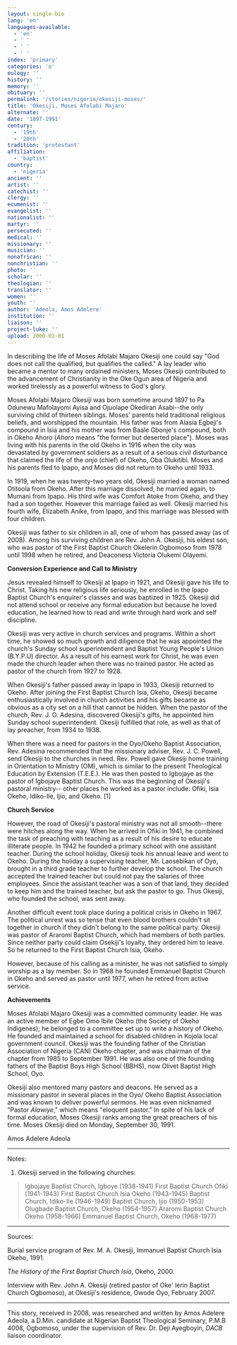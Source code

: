 ```yaml
---
layout: single-bio
lang: 'en'
languages-available:
  - 'en'
  - ' '
  - ' '
  - ' '
index: 'primary'
categories: 'o'
eulogy: ''
history: ''
memory: ''
obituary: ''
permalink: '/stories/nigeria/okesiji-moses/'
title: 'Okesiji, Moses Afolabi Majaro'
alternate: ''
date: '1897-1991'
century:
  - '19th'
  - '20th'
tradition: 'protestant'
affiliation:
  - 'baptist'
country:
  - 'nigeria'
ancient: ''
artist: ''
catechist: ''
clergy: ''
ecumenist: ''
evangelist: ''
nationalist: ''
martyr: ''
persecuted: ''
medical: ''
missionary: ''
musician: ''
nonafrican: ''
nonchristian: ''
photo: ''
scholar: ''
theologian: ''
translator: ''
women: ''
youth: ''
author: 'Adeola, Amos Adelere'
institution: ''
liaison: ''
project-luke: ''
upload: 2000-01-01
---
```



In describing the life of Moses Afolabi Majaro Okesiji one could say "God does not call the qualified, but qualifies the called." A lay leader who became a mentor to many ordained ministers, Moses Okesiji contributed to the advancement of Christianity in the Oke Ogun area of Nigeria and worked tirelessly as a powerful witness to God's glory.

Moses Afolabi Majaro Okesiji was born sometime around 1897 to Pa Odunewu Mafolayomi Ayisa and Ojuolape Okediran Asabi--the only surviving child of thirteen siblings. Moses' parents held traditional religious beliefs, and worshipped the mountain. His father was from Alasia Egbeji's compound in Isia and his mother was from Baale Gbonje's compound, both in Okeho Ahoro (*Ahoro* means "the former but deserted place"). Moses was living with his parents in the old Okeho in 1916 when the city was devastated by government soldiers as a result of a serious civil disturbance that claimed the life of the *onjo* (chief) of Okeho, Oba Olukitibi. Moses and his parents fled to Ipapo, and Moses did not return to Okeho until 1933.

In 1919, when he was twenty-two years old, Okesiji married a woman named Otitoola from Okeho. After this marriage dissolved, he married again, to Mumani from Ipapo. His third wife was Comfort Atoke from Okeho, and they had a son together. However this marriage failed as well. Okesiji married his fourth wife, Elizabeth Anike, from Ipapo, and this marriage was blessed with four children.

Okesiji was father to six children in all, one of whom has passed away (as of 2008). Among his surviving children are Rev. John A. Okesiji, his eldest son, who was pastor of the First Baptist Church Okelerin Ogbomoso from 1978 until 1998 when he retired, and Deaconess Victoria Olukemi Olayemi.

**Conversion Experience and Call to Ministry**

Jesus revealed himself to Okesiji at Ipapo in 1921, and Okesiji gave his life to Christ. Taking his new religious life seriously, he enrolled in the Ipapo Baptist Church's enquirer's classes and was baptized in 1925. Okesiji did not attend school or receive any formal education but because he loved education, he learned how to read and write through hard work and self discipline.

Okesiji was very active in church services and programs. Within a short time, he showed so much growth and diligence that he was appointed the church's Sunday school superintendent and Baptist Young People's Union (B.Y.P.U) director. As a result of his earnest work for Christ, he was even made the church leader when there was no trained pastor. He acted as pastor of the church from 1927 to 1928.

When Okesiji's father passed away in Ipapo in 1933, Okesiji returned to Okeho. After joining the First Baptist Church Isia, Okeho, Okesiji became enthusiastically involved in church activities and his gifts became as obvious as a city set on a hill that cannot be hidden. When the pastor of the church, Rev. J. O. Adesina, discovered Okesiji's gifts, he appointed him Sunday school superintendent. Okesiji fulfilled that role, as well as that of lay preacher, from 1934 to 1938.

When there was a need for pastors in the Oyo/Okeho Baptist Association, Rev. Adesina recommended that the missionary adviser, Rev. J. C. Powell, send Okesiji to the churches in need. Rev. Powell gave Okesiji home training in Orientation to Ministry (OM), which is similar to the present Theological Education by Extension (T.E.E.). He was then posted to Igbojaye as the pastor of Igbojaye Baptist Church. This was the beginning of Okesiji's pastoral ministry-- other places he worked as a pastor include: Ofiki, Isia Okeho, Idiko-Ile, Ijio, and Okeho. [1]

**Church Service**

However, the road of Okesiji's pastoral ministry was not all smooth--there were hitches along the way. When he arrived in Ofiki in 1941, he combined the task of preaching with teaching as a result of his desire to educate illiterate people. In 1942 he founded a primary school with one assistant teacher. During the school holiday, Okesiji took his annual leave and went to Okeho. During the holiday a supervising teacher, Mr. Laosebikan of Oyo, brought in a third grade teacher to further develop the school. The church accepted the trained teacher but could not pay the salaries of three employees. Since the assistant teacher was a son of that land, they decided to keep him and the trained teacher, but ask the pastor to go. Thus Okesiji, who founded the school, was sent away.

Another difficult event took place during a political crisis in Okeho in 1967. The political unrest was so tense that even blood brothers couldn't sit together in church if they didn't belong to the same political party. Okesiji was pastor of Araromi Baptist Church, which had members of both parties. Since neither party could claim Osekiji's loyalty, they ordered him to leave. So he returned to the First Baptist Church Isia, Okeho.

However, because of his calling as a minister, he was not satisfied to simply worship as a lay member.  So in 1968 he founded Emmanuel Baptist Church in Okeho and served as pastor until 1977, when he retired from active service.

**Achievements**

Moses Afolabi Majaro Okesiji was a committed community leader. He was an active member of Egbe Omo Ibile Okeho (the Society of Okeho Indigenes); he belonged to a committee set up to  write a history of Okeho. He founded and maintained a school for disabled children in Kojola local government council. Okesiji was the founding father of the Christian Association of Nigeria (CAN) Okeho chapter, and was chairman of the chapter from 1985 to September 1991. He was also one of the founding fathers of the Baptist Boys High School (BBHS), now Olivet Baptist High School, Oyo.

Okesiji also mentored many pastors and deacons. He served as a missionary pastor in several places in the Oyo/ Okeho Baptist Association and was known to deliver powerful sermons. He was even nicknamed "Pastor *Alawiye*," which means "eloquent pastor." In spite of his lack of formal education, Moses Okesiji ranks among the great preachers of his time. Moses Okesiji died on Monday, September 30, 1991.

Amos Adelere Adeola

---

Notes:

1. Okesiji served in the following churches:

> Igbojaye Baptist Church, Igboye (1938-1941)
> First Baptist Church Ofiki (1941-1943)
> First Baptist Church Isia Okeho (1943-1945)
> Baptist Church, Idiko-Ile (1946-1949)
> Baptist Church, Ijio (1950-1953)
> Olugbade Baptist Church, Okeho (1954-1957)
> Araromi Baptist Church Okeho (1958-1966)
> Emmanuel Baptist Church, Okeho (1968-1977)
> 

---

Sources:

Burial service program of Rev. M. A. Okesiji, Immanuel Baptist Church Isia Okeho, 1991.

*The History of the First Baptist Church Isia*, Okeho, 2000.

Interview with Rev. John A. Okesiji (retired pastor of Oke' lerin Baptist Church Ogbomoso), at Okesiji's residence, Owode Oyo, February 2007.

---

This story, received in 2008, was researched and written by Amos Adelere Adeola, a D.Min. candidate at Nigerian Baptist Theological Seminary, P.M.B 4008, Ogbomoso, under the supervision of Rev. Dr. Deji Ayegboyin, *DACB* liaison coordinator.